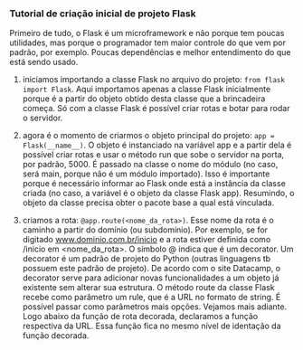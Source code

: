 ### Tutorial de criação inicial de projeto Flask
Primeiro de tudo, o Flask é um microframework e não porque tem poucas utilidades, 
mas porque o programador tem maior controle do que vem por padrão, por exemplo.
Poucas dependências e melhor entendimento do que está sendo usado.

1. iniciamos importando a classe Flask no arquivo do projeto:
```from flask import Flask```. Aqui importamos apenas a classe Flask inicialmente porque é a partir do objeto obtido desta classe que a brincadeira começa.
Só com a classe Flask é possível criar rotas e botar para rodar o servidor.

2. agora é o momento de criarmos o objeto principal do projeto: ```app = Flask(__name__)```. O objeto é instanciado na variável app e a partir dela é possível criar rotas e usar o método run que sobe o servidor na porta, por padrão, 5000. É passado na classe o nome do módulo (no caso, será main, porque não é um módulo importado). Isso é importante porque é necessário informar ao Flask onde está a instância da classe criada (no caso, a variável é o objeto da classe Flask app). Resumindo, o objeto da classe precisa obter o pacote base a qual está vinculada.

3. criamos a rota: ```@app.route(<nome_da_rota>)```. Esse nome da rota é o caminho a partir do domínio (ou subdomínio). Por exemplo, se for digitado www.dominio.com.br/inicio e a rota estiver definida como /inicio em <nome_da_rota>. O símbolo @ indica que é um decorator. Um decorator é um padrão de projeto do Python (outras linguagens tb possuem este padrão de projeto). De acordo com o site Datacamp, o decorator serve para adicionar novas funcionalidades a um objeto já existente sem alterar sua estrutura. O método route da classe Flask recebe como parâmetro um rule, que é a URL no formato de string. É possível passar como parâmetros mais opções. Vejamos mais adiante. Logo abaixo da função de rota decorada, declaramos a função respectiva da URL. Essa função fica no mesmo nível de identação da função decorada.


